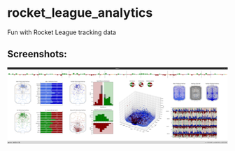# rocket_league_analytics
Fun with Rocket League tracking data

## Screenshots:
![preview1.png](https://raw.githubusercontent.com/sertalpbilal/rocket_league_analytics/main/preview1.png)


